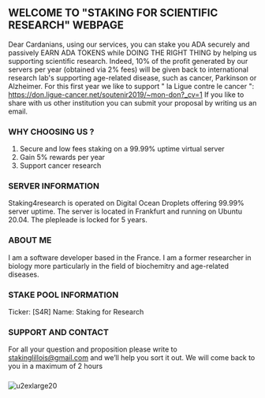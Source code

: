 ## WELCOME TO "STAKING FOR SCIENTIFIC RESEARCH" WEBPAGE

Dear Cardanians, using our services, you can stake you ADA securely and passively EARN ADA TOKENS while DOING THE RIGHT THING by helping us supporting scientific research. Indeed, 10% of the profit generated by our servers per year (obtained via 2% fees) will be given back to international research lab's supporting age-related disease, such as cancer, Parkinson or Alzheimer. For this first year we like to support " la Ligue contre le cancer ": https://don.ligue-cancer.net/soutenir2019/~mon-don?_cv=1 If you like to share with us other institution you can submit your proposal by writing us an email.

### WHY CHOOSING US ?
1) Secure and low fees staking on a 99.99% uptime virtual server
2) Gain 5% rewards per year
3) Support cancer research

### SERVER INFORMATION

Staking4research is operated on Digital Ocean Droplets offering 99.99% server uptime. The server is located in Frankfurt and running on Ubuntu 20.04.
The plepleade is locked for 5 years.

### ABOUT ME
I am a software developer based in the France. I am a former researcher in biology more particularly in the field of biochemitry and age-related diseases.

### STAKE POOL INFORMATION

Ticker: [S4R]
Name: Staking for Research

### SUPPORT AND CONTACT

For all your question and proposition please write to stakinglillois@gmail.com and we’ll help you sort it out. We will come back to you in a maximum of 2 hours
### 
![u2exlarge20](https://user-images.githubusercontent.com/68705151/89058392-854d2200-d35f-11ea-8230-c82629bc6ac6.jpg)







